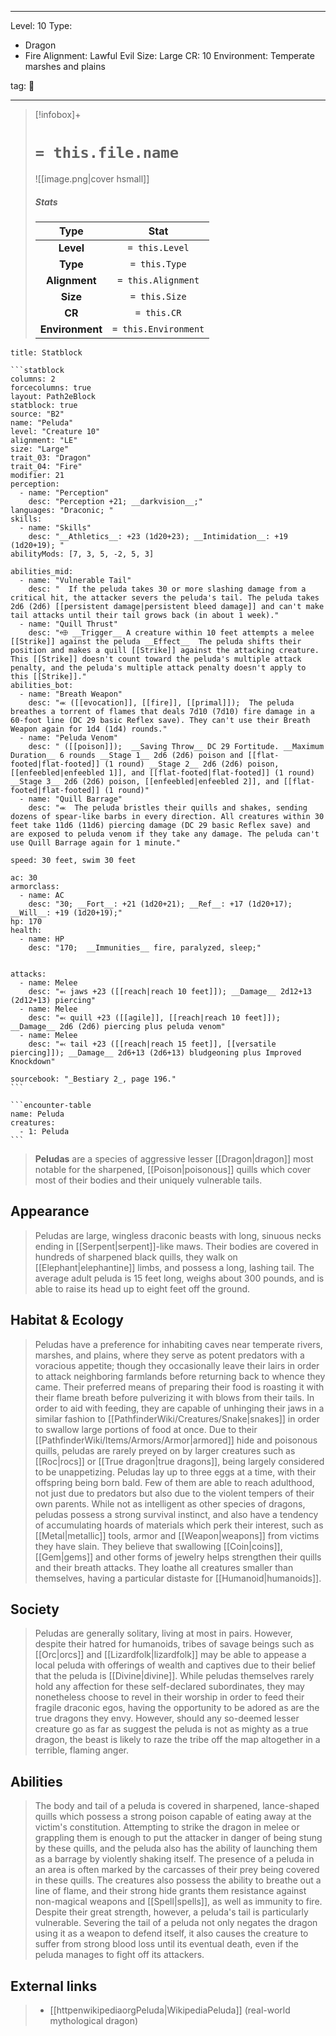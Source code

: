 
---


Level: 10
Type:
- Dragon
- Fire
Alignment: Lawful Evil
Size: Large
CR: 10
Environment: Temperate marshes and plains


tag: 👹

---

> [!infobox]+
> #  `= this.file.name`
> ![[image.png|cover hsmall]]
> ##### Stats
> Type | Stat |
> :---:|:---:|
> **Level** | `= this.Level` |
> **Type** | `= this.Type` |
> **Alignment** | `= this.Alignment` |
> **Size** | `= this.Size` |
> **CR** | `= this.CR` |
> **Environment** | `= this.Environment` |




````ad-info
title: Statblock

```statblock
columns: 2
forcecolumns: true
layout: Path2eBlock
statblock: true
source: "B2"
name: "Peluda"
level: "Creature 10"
alignment: "LE"
size: "Large"
trait_03: "Dragon"
trait_04: "Fire"
modifier: 21
perception:
  - name: "Perception"
    desc: "Perception +21; __darkvision__;"
languages: "Draconic; "
skills:
  - name: "Skills"
    desc: "__Athletics__: +23 (1d20+23); __Intimidation__: +19 (1d20+19); "
abilityMods: [7, 3, 5, -2, 5, 3]

abilities_mid:
  - name: "Vulnerable Tail"
    desc: "  If the peluda takes 30 or more slashing damage from a critical hit, the attacker severs the peluda's tail. The peluda takes 2d6 (2d6) [[persistent damage|persistent bleed damage]] and can't make tail attacks until their tail grows back (in about 1 week)."
  - name: "Quill Thrust"
    desc: "⬲ __Trigger__ A creature within 10 feet attempts a melee [[Strike]] against the peluda __Effect__  The peluda shifts their position and makes a quill [[Strike]] against the attacking creature. This [[Strike]] doesn't count toward the peluda's multiple attack penalty, and the peluda's multiple attack penalty doesn't apply to this [[Strike]]."
abilities_bot:
  - name: "Breath Weapon"
    desc: "⬺ ([[evocation]], [[fire]], [[primal]]);  The peluda breathes a torrent of flames that deals 7d10 (7d10) fire damage in a 60-foot line (DC 29 basic Reflex save). They can't use their Breath Weapon again for 1d4 (1d4) rounds."
  - name: "Peluda Venom"
    desc: " ([[poison]]);  __Saving Throw__ DC 29 Fortitude. __Maximum Duration__ 6 rounds __Stage 1__ 2d6 (2d6) poison and [[flat-footed|flat-footed]] (1 round) __Stage 2__ 2d6 (2d6) poison, [[enfeebled|enfeebled 1]], and [[flat-footed|flat-footed]] (1 round) __Stage 3__ 2d6 (2d6) poison, [[enfeebled|enfeebled 2]], and [[flat-footed|flat-footed]] (1 round)"
  - name: "Quill Barrage"
    desc: "⬺  The peluda bristles their quills and shakes, sending dozens of spear-like barbs in every direction. All creatures within 30 feet take 11d6 (11d6) piercing damage (DC 29 basic Reflex save) and are exposed to peluda venom if they take any damage. The peluda can't use Quill Barrage again for 1 minute."

speed: 30 feet, swim 30 feet

ac: 30
armorclass:
  - name: AC
    desc: "30; __Fort__: +21 (1d20+21); __Ref__: +17 (1d20+17); __Will__: +19 (1d20+19);"
hp: 170
health:
  - name: HP
    desc: "170;  __Immunities__ fire, paralyzed, sleep;"


attacks:
  - name: Melee
    desc: "⬻ jaws +23 ([[reach|reach 10 feet]]); __Damage__ 2d12+13 (2d12+13) piercing"
  - name: Melee
    desc: "⬻ quill +23 ([[agile]], [[reach|reach 10 feet]]); __Damage__ 2d6 (2d6) piercing plus peluda venom"
  - name: Melee
    desc: "⬻ tail +23 ([[reach|reach 15 feet]], [[versatile piercing]]); __Damage__ 2d6+13 (2d6+13) bludgeoning plus Improved Knockdown"

sourcebook: "_Bestiary 2_, page 196."
```

```encounter-table
name: Peluda
creatures:
  - 1: Peluda
```

````



> **Peludas** are a species of aggressive lesser [[Dragon|dragon]] most notable for the sharpened, [[Poison|poisonous]] quills which cover most of their bodies and their uniquely vulnerable tails.



## Appearance

> Peludas are large, wingless draconic beasts with long, sinuous necks ending in [[Serpent|serpent]]-like maws. Their bodies are covered in hundreds of sharpened black quills, they walk on [[Elephant|elephantine]] limbs, and possess a long, lashing tail. The average adult peluda is 15 feet long, weighs about 300 pounds, and is able to raise its head up to eight feet off the ground.


## Habitat & Ecology

> Peludas have a preference for inhabiting caves near temperate rivers, marshes, and plains, where they serve as potent predators with a voracious appetite; though they occasionally leave their lairs in order to attack neighboring farmlands before returning back to whence they came. Their preferred means of preparing their food is roasting it with their flame breath before pulverizing it with blows from their tails. In order to aid with feeding, they are capable of unhinging their jaws in a similar fashion to [[PathfinderWiki/Creatures/Snake|snakes]] in order to swallow large portions of food at once. Due to their [[PathfinderWiki/Items/Armors/Armor|armored]] hide and poisonous quills, peludas are rarely preyed on by larger creatures such as [[Roc|rocs]] or [[True dragon|true dragons]], being largely considered to be unappetizing. Peludas lay up to three eggs at a time, with their offspring being born bald. Few of them are able to reach adulthood, not just due to predators but also due to the violent tempers of their own parents.
> While not as intelligent as other species of dragons, peludas possess a strong survival instinct, and also have a tendency of accumulating hoards of materials which perk their interest, such as [[Metal|metallic]] tools, armor and [[Weapon|weapons]] from victims they have slain. They believe that swallowing [[Coin|coins]], [[Gem|gems]] and other forms of jewelry helps strengthen their quills and their breath attacks. They loathe all creatures smaller than themselves, having a particular distaste for [[Humanoid|humanoids]].


## Society

> Peludas are generally solitary, living at most in pairs. However, despite their hatred for humanoids, tribes of savage beings such as [[Orc|orcs]] and [[Lizardfolk|lizardfolk]] may be able to appease a local peluda with offerings of wealth and captives due to their belief that the peluda is [[Divine|divine]]. While peludas themselves rarely hold any affection for these self-declared subordinates, they may nonetheless choose to revel in their worship in order to feed their fragile draconic egos, having the opportunity to be adored as are the true dragons they envy. However, should any so-deemed lesser creature go as far as suggest the peluda is not as mighty as a true dragon, the beast is likely to raze the tribe off the map altogether in a terrible, flaming anger.


## Abilities

> The body and tail of a peluda is covered in sharpened, lance-shaped quills which possess a strong poison capable of eating away at the victim's constitution. Attempting to strike the dragon in melee or grappling them is enough to put the attacker in danger of being stung by these quills, and the peluda also has the ability of launching them as a barrage by violently shaking itself. The presence of a peluda in an area is often marked by the carcasses of their prey being covered in these quills. The creatures also possess the ability to breathe out a line of flame, and their strong hide grants them resistance against non-magical weapons and [[Spell|spells]], as well as immunity to fire.
> Despite their great strength, however, a peluda's tail is particularly vulnerable. Severing the tail of a peluda not only negates the dragon using it as a weapon to defend itself, it also causes the creature to suffer from strong blood loss until its eventual death, even if the peluda manages to fight off its attackers.




## External links

> - [[httpenwikipediaorgPeluda|WikipediaPeluda]] (real-world mythological dragon)







